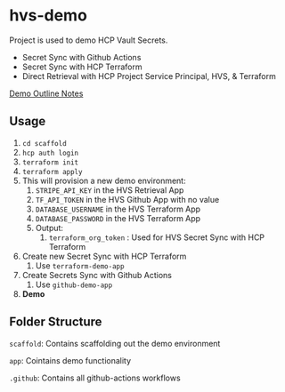 # hvs-demo

Project is used to demo HCP Vault Secrets.
- Secret Sync with Github Actions
- Secret Sync with HCP Terraform
- Direct Retrieval with HCP Project Service Principal, HVS, & Terraform

[Demo Outline Notes](https://docs.google.com/document/d/1h5cBMu_4UuvnHehlF3gfMVEbtdZdUQF0ILY9fmKR9BE)

## Usage
1. ```cd scaffold```
2. ```hcp auth login```
3. ```terraform init```
4. ```terraform apply```
5. This will provision a new demo environment:
      1. ```STRIPE_API_KEY``` in the HVS Retrieval App
      2. ```TF_API_TOKEN``` in the HVS Github App with no value
      3. ```DATABASE_USERNAME``` in the HVS Terraform App
      4. ```DATABASE_PASSWORD``` in the HVS Terraform App
   1. Output:
      1. ```terraform_org_token``` : Used for HVS Secret Sync with HCP Terraform
6. Create new Secret Sync with HCP Terraform
   1. Use ```terraform-demo-app```
7. Create Secrets Sync with Github Actions
   1. Use ```github-demo-app```
9. **Demo**

## Folder Structure

```scaffold```: Contains scaffolding out the demo environment

```app```: Cointains demo functionality

```.github```: Contains all github-actions workflows
